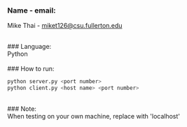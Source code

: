 ### Name - email:  <br />
Mike Thai - miket126@csu.fullerton.edu  <br />




<br />
### Language: <br />
Python  <br />


<br />
### How to run: 

```bash
python server.py <port number>
python client.py <host name> <port number>
```


<br />
### Note: <br />
When testing on your own machine, replace <host name> with 'localhost' <br />
